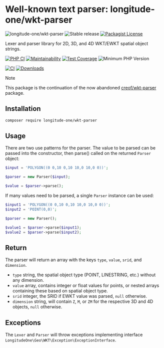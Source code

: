 # Well-known text parser: longitude-one/wkt-parser

![longitude-one/wkt-parser](https://img.shields.io/badge/longitude--one-wkt--parser-blue)
![Stable release](https://img.shields.io/github/v/release/longitude-one/wkt-parser)
[![Packagist License](https://img.shields.io/packagist/l/longitude-one/wkt-parser)](https://github.com/longitude-one/wkt-parser/blob/main/LICENSE)

Lexer and parser library for 2D, 3D, and 4D WKT/EWKT spatial object strings.

[![PHP CI](https://github.com/longitude-one/wkt-parser/actions/workflows/ci.yml/badge.svg)](https://github.com/longitude-one/wkt-parser/actions/workflows/ci.yml)
[![Maintainability](https://api.codeclimate.com/v1/badges/9f5fc3374175f36bb142/maintainability)](https://codeclimate.com/github/longitude-one/wkt-parser/maintainability)
[![Test Coverage](https://api.codeclimate.com/v1/badges/9f5fc3374175f36bb142/test_coverage)](https://codeclimate.com/github/longitude-one/wkt-parser/test_coverage)
![Minimum PHP Version](https://img.shields.io/packagist/php-v/longitude-one/wkt-parser.svg?maxAge=3600)


[![CI](https://github.com/longitude-one/wkt-parser/actions/workflows/ci.yml/badge.svg)](https://github.com/longitude-one/wkt-parser/actions/workflows/ci.yml)
[![Downloads](https://img.shields.io/packagist/dm/longitude-one/wkt-parser.svg)](https://packagist.org/packages/longitude-one/wkt-parser)

> [!NOTE]
> This package is the continuation of the now abandoned [creof/wkt-parser](https://github.com/creof/wkt-parser) package.

## Installation

```bash
composer require longitude-one/wkt-parser
```

## Usage

There are two use patterns for the parser. The value to be parsed can be passed into the constructor, then parse()
called on the returned ```Parser``` object:

```php
$input = 'POLYGON((0 0,10 0,10 10,0 10,0 0))';

$parser = new Parser($input);

$value = $parser->parse();
```

If many values need to be parsed, a single ```Parser``` instance can be used:

```php
$input1 = 'POLYGON((0 0,10 0,10 10,0 10,0 0))';
$input2 = 'POINT(0,0)';

$parser = new Parser();

$value1 = $parser->parse($input1);
$value2 = $parser->parse($input2);
```

## Return

The parser will return an array with the keys ```type```, ```value```, ```srid```, and ```dimension```.
- ```type``` string, the spatial object type (POINT, LINESTRING, etc.) without any dimension.
- ```value``` array, contains integer or float values for points, or nested arrays containing these based on spatial object type.
- ```srid``` integer, the SRID if EWKT value was parsed, ```null``` otherwise.
- ```dimension``` string, will contain ```Z```, ```M```, or ```ZM``` for the respective 3D and 4D objects, ```null``` otherwise.

## Exceptions

The ```Lexer``` and ```Parser``` will throw exceptions implementing interface ```LongitudeOne\Geo\WKT\Exception\ExceptionInterface```.
